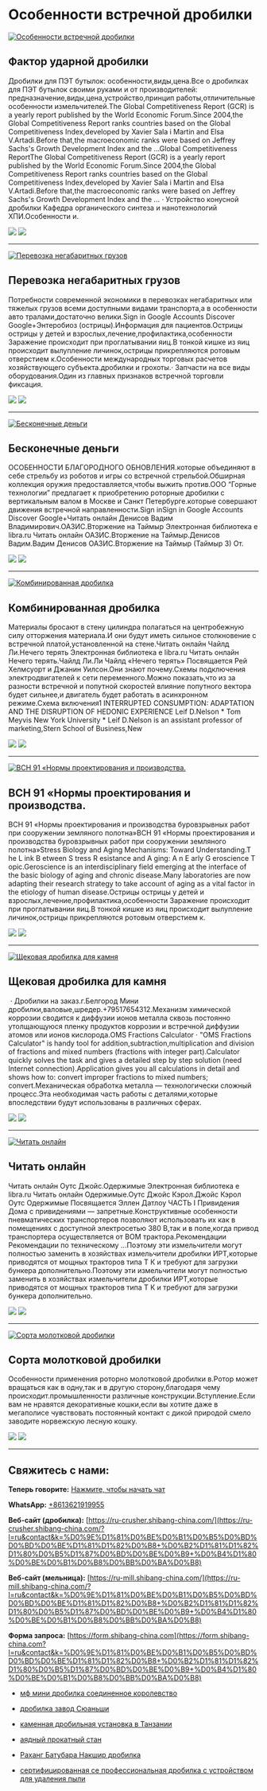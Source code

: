 # Особенности встречной дробилки

<a href="https://swt.shibang-china.com/?l=ru&img&k=%D0%9E%D1%81%D0%BE%D0%B1%D0%B5%D0%BD%D0%BD%D0%BE%D1%81%D1%82%D0%B8+%D0%B2%D1%81%D1%82%D1%80%D0%B5%D1%87%D0%BD%D0%BE%D0%B9+%D0%B4%D1%80%D0%BE%D0%B1%D0%B8%D0%BB%D0%BA%D0%B8" target="_blank">![Особенности встречной дробилки](http://static.shibang-china.com/all-800x300/382.jpg)</a>

## Фактор ударной дробилки
Дробилки для ПЭТ бутылок: особенности,виды,цена.Все о дробилках для ПЭТ бутылок своими руками и от производителей: предназначение,виды,цена,устройство,принцип работы,отличительные особенности измельчителей.The Global Competitiveness Report (GCR) is a yearly report published by the World Economic Forum.Since 2004,the Global Competitiveness Report ranks countries based on the Global Competitiveness Index,developed by Xavier Sala i Martin and Elsa V.Artadi.Before that,the macroeconomic ranks were based on Jeffrey Sachs's Growth Development Index and the …Global Competitiveness ReportThe Global Competitiveness Report (GCR) is a yearly report published by the World Economic Forum.Since 2004,the Global Competitiveness Report ranks countries based on the Global Competitiveness Index,developed by Xavier Sala i Martin and Elsa V.Artadi.Before that,the macroeconomic ranks were based on Jeffrey Sachs's Growth Development Index and the …&nbsp;&#0183;&#32;Устройство конусной дробилки Кафедра органического синтеза и нанотехнологий ХПИ.Особенности и.


<a href="https://whatsapp.shibangsoft.com/WhatsApp.php" target="_blank" title="WhatsApp">![](http://static.shibang-china.com/icon/whatsapp.png)</a> <a href="https://swt.shibang-china.com/?l=ru&icon&k=%D0%9E%D1%81%D0%BE%D0%B1%D0%B5%D0%BD%D0%BD%D0%BE%D1%81%D1%82%D0%B8+%D0%B2%D1%81%D1%82%D1%80%D0%B5%D1%87%D0%BD%D0%BE%D0%B9+%D0%B4%D1%80%D0%BE%D0%B1%D0%B8%D0%BB%D0%BA%D0%B8" target="_blank">![](http://static.shibang-china.com/icon/chat-ru.png)</a>

---

<a href="https://swt.shibang-china.com/?l=ru&img&k=%D0%9E%D1%81%D0%BE%D0%B1%D0%B5%D0%BD%D0%BD%D0%BE%D1%81%D1%82%D0%B8+%D0%B2%D1%81%D1%82%D1%80%D0%B5%D1%87%D0%BD%D0%BE%D0%B9+%D0%B4%D1%80%D0%BE%D0%B1%D0%B8%D0%BB%D0%BA%D0%B8" target="_blank">![Перевозка негабаритных грузов](http://static.shibang-china.com/all-800x300/117.jpg)</a>

## Перевозка негабаритных грузов
Потребности современной экономики в перевозках негабаритных или тяжелых грузов всеми доступными видами транспорта,а в особенности авто тралами,достаточно велики.Sign in Google Accounts Discover Google+Энтеробиоз (острицы).Информация для пациентов.Острицы острицы у детей и взрослых,лечение,профилактика,особенности Заражение происходит при проглатывании яиц.В тонкой кишке из яиц происходит вылупление личинок,острицы прикрепляются ротовым отверстием к.Особенности международных торговых расчетов хозяйствующего субъекта.дробилки и грохоты.&#183; Запчасти на все виды оборудования.Один из главных признаков встречной торговли фиксация.


<a href="https://whatsapp.shibangsoft.com/WhatsApp.php" target="_blank" title="WhatsApp">![](http://static.shibang-china.com/icon/whatsapp.png)</a> <a href="https://swt.shibang-china.com/?l=ru&icon&k=%D0%9E%D1%81%D0%BE%D0%B1%D0%B5%D0%BD%D0%BD%D0%BE%D1%81%D1%82%D0%B8+%D0%B2%D1%81%D1%82%D1%80%D0%B5%D1%87%D0%BD%D0%BE%D0%B9+%D0%B4%D1%80%D0%BE%D0%B1%D0%B8%D0%BB%D0%BA%D0%B8" target="_blank">![](http://static.shibang-china.com/icon/chat-ru.png)</a>

---

<a href="https://swt.shibang-china.com/?l=ru&img&k=%D0%9E%D1%81%D0%BE%D0%B1%D0%B5%D0%BD%D0%BD%D0%BE%D1%81%D1%82%D0%B8+%D0%B2%D1%81%D1%82%D1%80%D0%B5%D1%87%D0%BD%D0%BE%D0%B9+%D0%B4%D1%80%D0%BE%D0%B1%D0%B8%D0%BB%D0%BA%D0%B8" target="_blank">![Бесконечные деньги](http://static.shibang-china.com/all-800x300/659.jpg)</a>

## Бесконечные деньги
ОСОБЕННОСТИ БЛАГОРОДНОГО ОБНОВЛЕНИЯ.которые объединяют в себе стрельбу из роботов и игры со встречной стрельбой.Обширная коллекция оружия предоставляется,чтобы выжить против.ООО “Горные технологии” предлагает к приобретению роторные дробилки с вертикальным валом в Москве и Санкт Петербурге.которые совершают движения встречной направленности.Sign inSign in Google Accounts Discover Google+Читать онлайн Денисов Вадим Владимирович.ОАЗИС.Вторжение на Таймыр Электронная библиотека e libra.ru Читать онлайн ОАЗИС.Вторжение на Таймыр.Денисов Вадим.Вадим Денисов ОАЗИС.Вторжение на Таймыр (Таймыр 3) От.


<a href="https://whatsapp.shibangsoft.com/WhatsApp.php" target="_blank" title="WhatsApp">![](http://static.shibang-china.com/icon/whatsapp.png)</a> <a href="https://swt.shibang-china.com/?l=ru&icon&k=%D0%9E%D1%81%D0%BE%D0%B1%D0%B5%D0%BD%D0%BD%D0%BE%D1%81%D1%82%D0%B8+%D0%B2%D1%81%D1%82%D1%80%D0%B5%D1%87%D0%BD%D0%BE%D0%B9+%D0%B4%D1%80%D0%BE%D0%B1%D0%B8%D0%BB%D0%BA%D0%B8" target="_blank">![](http://static.shibang-china.com/icon/chat-ru.png)</a>

---

<a href="https://swt.shibang-china.com/?l=ru&img&k=%D0%9E%D1%81%D0%BE%D0%B1%D0%B5%D0%BD%D0%BD%D0%BE%D1%81%D1%82%D0%B8+%D0%B2%D1%81%D1%82%D1%80%D0%B5%D1%87%D0%BD%D0%BE%D0%B9+%D0%B4%D1%80%D0%BE%D0%B1%D0%B8%D0%BB%D0%BA%D0%B8" target="_blank">![Комбинированная дробилка](http://static.shibang-china.com/all-800x300/38.jpg)</a>

## Комбинированная дробилка
Материалы бросают в стену цилиндра полагаться на центробежную силу отторжения материала.И они будут иметь сильное столкновение с встречной платой,установленной на стене.Читать онлайн Чайлд Ли.Нечего терять Электронная библиотека e libra.ru Читать онлайн Нечего терять.Чайлд Ли.Ли Чайлд &#171;Нечего терять&#187; Посвящается Рей Хелмсуорт и Джанин Уилсон.Они знают почему.Схемы подключения электродвигателей к сети переменного.Можно показать,что из за разности встречной и попутной скоростей влияние попутного вектора будет сильнее,и двигатель будет работать в асинхронном режиме.Схема включения1 INTERRUPTED CONSUMPTION: ADAPTATION AND THE DISRUPTION OF HEDONIC EXPERIENCE Leif D.Nelson * Tom Meyvis New York University * Leif D.Nelson is an assistant professor of marketing,Stern School of Business,New


<a href="https://whatsapp.shibangsoft.com/WhatsApp.php" target="_blank" title="WhatsApp">![](http://static.shibang-china.com/icon/whatsapp.png)</a> <a href="https://swt.shibang-china.com/?l=ru&icon&k=%D0%9E%D1%81%D0%BE%D0%B1%D0%B5%D0%BD%D0%BD%D0%BE%D1%81%D1%82%D0%B8+%D0%B2%D1%81%D1%82%D1%80%D0%B5%D1%87%D0%BD%D0%BE%D0%B9+%D0%B4%D1%80%D0%BE%D0%B1%D0%B8%D0%BB%D0%BA%D0%B8" target="_blank">![](http://static.shibang-china.com/icon/chat-ru.png)</a>

---

<a href="https://swt.shibang-china.com/?l=ru&img&k=%D0%9E%D1%81%D0%BE%D0%B1%D0%B5%D0%BD%D0%BD%D0%BE%D1%81%D1%82%D0%B8+%D0%B2%D1%81%D1%82%D1%80%D0%B5%D1%87%D0%BD%D0%BE%D0%B9+%D0%B4%D1%80%D0%BE%D0%B1%D0%B8%D0%BB%D0%BA%D0%B8" target="_blank">![ВСН 91 &#171;Нормы проектирования и производства.](http://static.shibang-china.com/all-800x300/1213.jpg)</a>

## ВСН 91 &#171;Нормы проектирования и производства.
ВСН 91 &#171;Нормы проектирования и производства буровзрывных работ при сооружении земляного полотна&#187;ВСН 91 &#171;Нормы проектирования и производства буровзрывных работ при сооружении земляного полотна&#187;Stress Biology and Aging Mechanisms: Toward Understanding.T he L ink B etween S tress R esistance and A ging: A n E arly G eroscience T opic.Geroscience is an interdisciplinary field emerging at the interface of the basic biology of aging and chronic disease.Many laboratories are now adapting their research strategy to take account of aging as a vital factor in the etiology of human disease.Острицы острицы у детей и взрослых,лечение,профилактика,особенности Заражение происходит при проглатывании яиц.В тонкой кишке из яиц происходит вылупление личинок,острицы прикрепляются ротовым отверстием к.


<a href="https://whatsapp.shibangsoft.com/WhatsApp.php" target="_blank" title="WhatsApp">![](http://static.shibang-china.com/icon/whatsapp.png)</a> <a href="https://swt.shibang-china.com/?l=ru&icon&k=%D0%9E%D1%81%D0%BE%D0%B1%D0%B5%D0%BD%D0%BD%D0%BE%D1%81%D1%82%D0%B8+%D0%B2%D1%81%D1%82%D1%80%D0%B5%D1%87%D0%BD%D0%BE%D0%B9+%D0%B4%D1%80%D0%BE%D0%B1%D0%B8%D0%BB%D0%BA%D0%B8" target="_blank">![](http://static.shibang-china.com/icon/chat-ru.png)</a>

---

<a href="https://swt.shibang-china.com/?l=ru&img&k=%D0%9E%D1%81%D0%BE%D0%B1%D0%B5%D0%BD%D0%BD%D0%BE%D1%81%D1%82%D0%B8+%D0%B2%D1%81%D1%82%D1%80%D0%B5%D1%87%D0%BD%D0%BE%D0%B9+%D0%B4%D1%80%D0%BE%D0%B1%D0%B8%D0%BB%D0%BA%D0%B8" target="_blank">![Щековая дробилка для камня](http://static.shibang-china.com/all-800x300/199.jpg)</a>

## Щековая дробилка для камня
&nbsp;&#0183;&#32;Дробилки на заказ.г.Белгород Мини дробилки,валовые,шредер.+79517654312.Механизм химической коррозии сводится к диффузии ионов металла сквозь постоянно утолщающуюся пленку продуктов коррозии и встречной диффузии атомов или ионов кислорода.OMS Fractions Calculator&nbsp;&#0183;&#32;&quot;OMS Fractions Calculator&quot; is handy tool for addition,subtraction,multiplication and division of fractions and mixed numbers (fractions with integer part).Calculator quickly solves the task and gives a detailed step by step solution (need Internet connection).Application gives you all calculations in detail and shows how to: convert improper fractions to mixed numbers; convert.Механическая обработка металла — технологически сложный процесс.Эта необходимая часть работы с деталями,которые впоследствии будут использованы в различных сферах.


<a href="https://whatsapp.shibangsoft.com/WhatsApp.php" target="_blank" title="WhatsApp">![](http://static.shibang-china.com/icon/whatsapp.png)</a> <a href="https://swt.shibang-china.com/?l=ru&icon&k=%D0%9E%D1%81%D0%BE%D0%B1%D0%B5%D0%BD%D0%BD%D0%BE%D1%81%D1%82%D0%B8+%D0%B2%D1%81%D1%82%D1%80%D0%B5%D1%87%D0%BD%D0%BE%D0%B9+%D0%B4%D1%80%D0%BE%D0%B1%D0%B8%D0%BB%D0%BA%D0%B8" target="_blank">![](http://static.shibang-china.com/icon/chat-ru.png)</a>

---

<a href="https://swt.shibang-china.com/?l=ru&img&k=%D0%9E%D1%81%D0%BE%D0%B1%D0%B5%D0%BD%D0%BD%D0%BE%D1%81%D1%82%D0%B8+%D0%B2%D1%81%D1%82%D1%80%D0%B5%D1%87%D0%BD%D0%BE%D0%B9+%D0%B4%D1%80%D0%BE%D0%B1%D0%B8%D0%BB%D0%BA%D0%B8" target="_blank">![Читать онлайн](http://static.shibang-china.com/all-800x300/124.jpg)</a>

## Читать онлайн
Читать онлайн Оутс Джойс.Одержимые Электронная библиотека e libra.ru Читать онлайн Одержимые.Оутс Джойс Кэрол.Джойс Кэрол Оутс Одержимые Посвящается Эллен Датлоу ЧАСТЬ I Привидения Дома с привидениями — запретные.Конструктивные особенности пневматических транспортеров позволяют использовать их как в помещениях с доступной электросетью 380 В,так и в поле,когда привод транспортера осуществляется от ВОМ трактора.Рекомендации Рекомендации по техническому …Поэтому эти измельчители могут полностью заменить в хозяйствах измельчители дробилки ИРТ,которые приводятся от мощных тракторов типа Т К и требуют для загрузки бункера дополнительно.Поэтому эти измельчители могут полностью заменить в хозяйствах измельчители дробилки ИРТ,которые приводятся от мощных тракторов типа Т К и требуют для загрузки бункера дополнительно.


<a href="https://whatsapp.shibangsoft.com/WhatsApp.php" target="_blank" title="WhatsApp">![](http://static.shibang-china.com/icon/whatsapp.png)</a> <a href="https://swt.shibang-china.com/?l=ru&icon&k=%D0%9E%D1%81%D0%BE%D0%B1%D0%B5%D0%BD%D0%BD%D0%BE%D1%81%D1%82%D0%B8+%D0%B2%D1%81%D1%82%D1%80%D0%B5%D1%87%D0%BD%D0%BE%D0%B9+%D0%B4%D1%80%D0%BE%D0%B1%D0%B8%D0%BB%D0%BA%D0%B8" target="_blank">![](http://static.shibang-china.com/icon/chat-ru.png)</a>

---

<a href="https://swt.shibang-china.com/?l=ru&img&k=%D0%9E%D1%81%D0%BE%D0%B1%D0%B5%D0%BD%D0%BD%D0%BE%D1%81%D1%82%D0%B8+%D0%B2%D1%81%D1%82%D1%80%D0%B5%D1%87%D0%BD%D0%BE%D0%B9+%D0%B4%D1%80%D0%BE%D0%B1%D0%B8%D0%BB%D0%BA%D0%B8" target="_blank">![Сорта молотковой дробилки](http://static.shibang-china.com/all-800x300/1504.jpg)</a>

## Сорта молотковой дробилки
Особенности применения роторно молотковой дробилки в.Ротор может вращаться как в одну,так и в другую сторону,благодаря чему происходит.промышленности различные конструкции.Вступление.Если вам не нравятся декоративные кошки,если вы хотите даже в мегаполисе чувствовать постоянный контакт с дикой природой смело заводите норвежскую лесную кошку.

<a href="https://whatsapp.shibangsoft.com/WhatsApp.php" target="_blank" title="WhatsApp">![](http://static.shibang-china.com/icon/whatsapp.png)</a> <a href="https://swt.shibang-china.com/?l=ru&icon&k=%D0%9E%D1%81%D0%BE%D0%B1%D0%B5%D0%BD%D0%BD%D0%BE%D1%81%D1%82%D0%B8+%D0%B2%D1%81%D1%82%D1%80%D0%B5%D1%87%D0%BD%D0%BE%D0%B9+%D0%B4%D1%80%D0%BE%D0%B1%D0%B8%D0%BB%D0%BA%D0%B8" target="_blank">![](http://static.shibang-china.com/icon/chat-ru.png)</a>

---
## Свяжитесь с нами:

**Теперь говорите:** [Нажмите, чтобы начать чат](https://swt.shibang-china.com?l=ru&contact&k=%D0%9E%D1%81%D0%BE%D0%B1%D0%B5%D0%BD%D0%BD%D0%BE%D1%81%D1%82%D0%B8+%D0%B2%D1%81%D1%82%D1%80%D0%B5%D1%87%D0%BD%D0%BE%D0%B9+%D0%B4%D1%80%D0%BE%D0%B1%D0%B8%D0%BB%D0%BA%D0%B8)

**WhatsApp:**  [+8613621919955](https://whatsapp.shibangsoft.com/WhatsApp.php)

**Веб-сайт (дробилка):** [https://ru-crusher.shibang-china.com/](https://ru-crusher.shibang-china.com/?l=ru&contact&k=%D0%9E%D1%81%D0%BE%D0%B1%D0%B5%D0%BD%D0%BD%D0%BE%D1%81%D1%82%D0%B8+%D0%B2%D1%81%D1%82%D1%80%D0%B5%D1%87%D0%BD%D0%BE%D0%B9+%D0%B4%D1%80%D0%BE%D0%B1%D0%B8%D0%BB%D0%BA%D0%B8)

**Веб-сайт (мельница):** [https://ru-mill.shibang-china.com/](https://ru-mill.shibang-china.com/?l=ru&contact&k=%D0%9E%D1%81%D0%BE%D0%B1%D0%B5%D0%BD%D0%BD%D0%BE%D1%81%D1%82%D0%B8+%D0%B2%D1%81%D1%82%D1%80%D0%B5%D1%87%D0%BD%D0%BE%D0%B9+%D0%B4%D1%80%D0%BE%D0%B1%D0%B8%D0%BB%D0%BA%D0%B8)

**Форма запроса:** [https://form.shibang-china.com](https://form.shibang-china.com?l=ru&contact&k=%D0%9E%D1%81%D0%BE%D0%B1%D0%B5%D0%BD%D0%BD%D0%BE%D1%81%D1%82%D0%B8+%D0%B2%D1%81%D1%82%D1%80%D0%B5%D1%87%D0%BD%D0%BE%D0%B9+%D0%B4%D1%80%D0%BE%D0%B1%D0%B8%D0%BB%D0%BA%D0%B8)

* [мф мини дробилка соединенное королевство](../122/%D0%BC%D1%84%20%D0%BC%D0%B8%D0%BD%D0%B8%20%D0%B4%D1%80%D0%BE%D0%B1%D0%B8%D0%BB%D0%BA%D0%B0%20%D1%81%D0%BE%D0%B5%D0%B4%D0%B8%D0%BD%D0%B5%D0%BD%D0%BD%D0%BE%D0%B5%20%D0%BA%D0%BE%D1%80%D0%BE%D0%BB%D0%B5%D0%B2%D1%81%D1%82%D0%B2%D0%BE.md)

* [дробилка завод Сюаньши](../125/%D0%B4%D1%80%D0%BE%D0%B1%D0%B8%D0%BB%D0%BA%D0%B0%20%D0%B7%D0%B0%D0%B2%D0%BE%D0%B4%20%D0%A1%D1%8E%D0%B0%D0%BD%D1%8C%D1%88%D0%B8.md)

* [каменная дробильная установка в Танзании](../123/%D0%BA%D0%B0%D0%BC%D0%B5%D0%BD%D0%BD%D0%B0%D1%8F%20%D0%B4%D1%80%D0%BE%D0%B1%D0%B8%D0%BB%D1%8C%D0%BD%D0%B0%D1%8F%20%D1%83%D1%81%D1%82%D0%B0%D0%BD%D0%BE%D0%B2%D0%BA%D0%B0%20%D0%B2%20%D0%A2%D0%B0%D0%BD%D0%B7%D0%B0%D0%BD%D0%B8%D0%B8.md)

* [аядный прокатный стан](../123/%D0%B0%D1%8F%D0%B4%D0%BD%D1%8B%D0%B9%20%D0%BF%D1%80%D0%BE%D0%BA%D0%B0%D1%82%D0%BD%D1%8B%D0%B9%20%D1%81%D1%82%D0%B0%D0%BD.md)

* [Раханг Батубара Накшир дробилка](../121/%D0%A0%D0%B0%D1%85%D0%B0%D0%BD%D0%B3%20%D0%91%D0%B0%D1%82%D1%83%D0%B1%D0%B0%D1%80%D0%B0%20%D0%9D%D0%B0%D0%BA%D1%88%D0%B8%D1%80%20%D0%B4%D1%80%D0%BE%D0%B1%D0%B8%D0%BB%D0%BA%D0%B0.md)

* [сертифицированная ce профессиональная дробилка с устройством для удаления пыли](../124/%D1%81%D0%B5%D1%80%D1%82%D0%B8%D1%84%D0%B8%D1%86%D0%B8%D1%80%D0%BE%D0%B2%D0%B0%D0%BD%D0%BD%D0%B0%D1%8F%20ce%20%D0%BF%D1%80%D0%BE%D1%84%D0%B5%D1%81%D1%81%D0%B8%D0%BE%D0%BD%D0%B0%D0%BB%D1%8C%D0%BD%D0%B0%D1%8F%20%D0%B4%D1%80%D0%BE%D0%B1%D0%B8%D0%BB%D0%BA%D0%B0%20%D1%81%20%D1%83%D1%81%D1%82%D1%80%D0%BE%D0%B9%D1%81%D1%82%D0%B2%D0%BE%D0%BC%20%D0%B4%D0%BB%D1%8F%20%D1%83%D0%B4%D0%B0%D0%BB%D0%B5%D0%BD%D0%B8%D1%8F%20%D0%BF%D1%8B%D0%BB%D0%B8.md)
